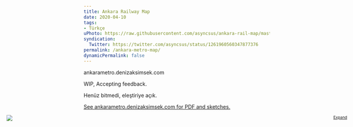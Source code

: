 ```yaml
---
title: Ankara Railway Map
date: 2020-04-10
tags:
- Türkçe
uPhoto: https://raw.githubusercontent.com/asyncsus/ankara-rail-map/master/metro4.svg
syndication:
  Twitter: https://twitter.com/asyncsus/status/1261960560347877376
permalink: /ankara-metro-map/
dynamicPermalink: false
---
```


ankarametro.denizaksimsek.com

WIP, Accepting feedback.

Henüz bitmedi, eleştiriye açık.

<!-- endexcerpt -->

<ins>

See ankarametro.denizaksimsek.com for PDF and sketches.

</ins>

<figure style="width:96vw;margin-left:50%;transform:translateX(-50%);max-height:none;">
<a href="https://ankarametro.denizaksimsek.com/metro6.svg" style="font-size:.75em; float: right">Expand</a>
<object type="image/svg+xml" data="https://ankarametro.denizaksimsek.com/metro6.svg" style="width: 100%; background: white;"><img src="https://ankarametro.denizaksimsek.com/metro5.svg"></object>
</figure>

